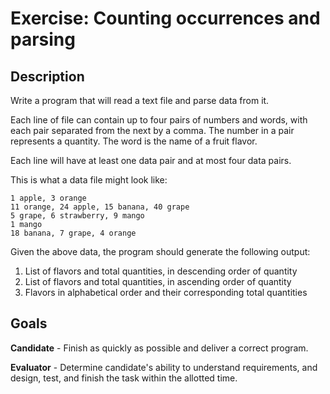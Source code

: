 Exercise: Counting occurrences and parsing
==========================================

Description
-----------

Write a program that will read a text file and parse data from it.

Each line of file can contain up to four pairs of numbers and words, with
each pair separated from the next by a comma. The number in a pair represents
a quantity. The word is the name of a fruit flavor.

Each line will have at least one data pair and at most four data pairs.

This is what a data file might look like:

    1 apple, 3 orange
    11 orange, 24 apple, 15 banana, 40 grape
    5 grape, 6 strawberry, 9 mango
    1 mango
    18 banana, 7 grape, 4 orange

Given the above data, the program should generate the following output:

1. List of flavors and total quantities, in descending order of quantity
2. List of flavors and total quantities, in ascending order of quantity
3. Flavors in alphabetical order and their corresponding total quantities


Goals
-----

**Candidate** - Finish as quickly as possible and deliver a correct program.

**Evaluator** - Determine candidate's ability to understand requirements,
and design, test, and finish the task within the allotted time.
